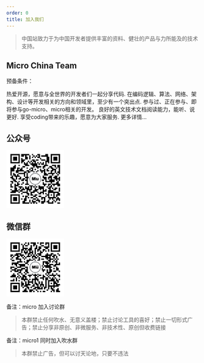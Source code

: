 ```yaml
---
order: 0
title: 加入我们
---
```


> 中国站致力于为中国开发者提供丰富的资料、健壮的产品与力所能及的技术支持。

## Micro China Team

预备条件：

热爱开源，愿意与全世界的开发者们一起分享代码.
在编码逻辑、算法、网络、架构、设计等开发相关的方向和领域里，至少有一个突出点.
参与过、正在参与、即将参与go-micro、micro相关的开发。
良好的英文技术文档阅读能力，能听、说更好.
享受coding带来的乐趣，愿意为大家服务.
更多详情...

## 公众号

<img src="https://github.com/micro-in-cn/Notice/raw/master/donation/wx_qrcode.jpg" width="30%">

## 微信群

<img src="https://github.com/micro-in-cn/Notice/raw/master/donation/wx_group_v1.png" width="30%">

备注：micro 加入讨论群

> 本群禁止任何吹水、无意义盖楼；禁止讨论工具的喜好；禁止一切形式广告；禁止分享非原创、非微服务、非技术性、原创但收费链接

备注：micro1 同时加入吹水群

> 本群禁止广告，但可以讨天论地，只要不违法
